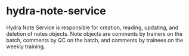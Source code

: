 # hydra-note-service

Hydra Note Service is responsible for creation, reading, updating, and deletion of notes objects.
Note objects are comments by trainers on the batch, comments by QC on the batch, and comments by trainees on the weekly training.
